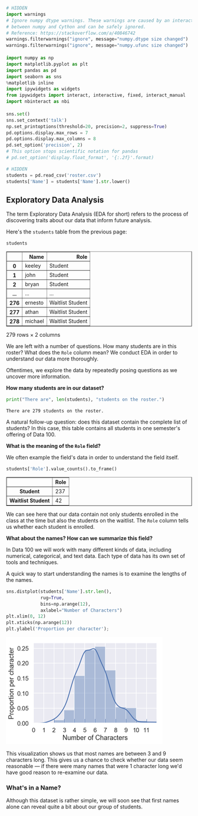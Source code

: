 

```python
# HIDDEN
import warnings
# Ignore numpy dtype warnings. These warnings are caused by an interaction
# between numpy and Cython and can be safely ignored.
# Reference: https://stackoverflow.com/a/40846742
warnings.filterwarnings("ignore", message="numpy.dtype size changed")
warnings.filterwarnings("ignore", message="numpy.ufunc size changed")

import numpy as np
import matplotlib.pyplot as plt
import pandas as pd
import seaborn as sns
%matplotlib inline
import ipywidgets as widgets
from ipywidgets import interact, interactive, fixed, interact_manual
import nbinteract as nbi

sns.set()
sns.set_context('talk')
np.set_printoptions(threshold=20, precision=2, suppress=True)
pd.options.display.max_rows = 7
pd.options.display.max_columns = 8
pd.set_option('precision', 2)
# This option stops scientific notation for pandas
# pd.set_option('display.float_format', '{:.2f}'.format)
```


```python
# HIDDEN
students = pd.read_csv('roster.csv')
students['Name'] = students['Name'].str.lower()
```

## Exploratory Data Analysis

The term Exploratory Data Analysis (EDA for short) refers to the process of discovering traits about our data that inform future analysis.

Here's the `students` table from the previous page:


```python
students
```




<div>
<style scoped>
    .dataframe tbody tr th:only-of-type {
        vertical-align: middle;
    }

    .dataframe tbody tr th {
        vertical-align: top;
    }

    .dataframe thead th {
        text-align: right;
    }
</style>
<table border="1" class="dataframe">
  <thead>
    <tr style="text-align: right;">
      <th></th>
      <th>Name</th>
      <th>Role</th>
    </tr>
  </thead>
  <tbody>
    <tr>
      <th>0</th>
      <td>keeley</td>
      <td>Student</td>
    </tr>
    <tr>
      <th>1</th>
      <td>john</td>
      <td>Student</td>
    </tr>
    <tr>
      <th>2</th>
      <td>bryan</td>
      <td>Student</td>
    </tr>
    <tr>
      <th>...</th>
      <td>...</td>
      <td>...</td>
    </tr>
    <tr>
      <th>276</th>
      <td>ernesto</td>
      <td>Waitlist Student</td>
    </tr>
    <tr>
      <th>277</th>
      <td>athan</td>
      <td>Waitlist Student</td>
    </tr>
    <tr>
      <th>278</th>
      <td>michael</td>
      <td>Waitlist Student</td>
    </tr>
  </tbody>
</table>
<p>279 rows × 2 columns</p>
</div>



We are left with a number of questions. How many students are in this roster? What does the `Role` column mean? We conduct EDA in order to understand our data more thoroughly.

Oftentimes, we explore the data by repeatedly posing questions as we uncover more information.

**How many students are in our dataset?**


```python
print("There are", len(students), "students on the roster.")
```

    There are 279 students on the roster.


A natural follow-up question: does this dataset contain the complete list of students? In this case, this table contains all students in one semester's offering of Data 100.

**What is the meaning of the `Role` field?**

We often example the field's data in order to understand the field itself.


```python
students['Role'].value_counts().to_frame()
```




<div>
<style scoped>
    .dataframe tbody tr th:only-of-type {
        vertical-align: middle;
    }

    .dataframe tbody tr th {
        vertical-align: top;
    }

    .dataframe thead th {
        text-align: right;
    }
</style>
<table border="1" class="dataframe">
  <thead>
    <tr style="text-align: right;">
      <th></th>
      <th>Role</th>
    </tr>
  </thead>
  <tbody>
    <tr>
      <th>Student</th>
      <td>237</td>
    </tr>
    <tr>
      <th>Waitlist Student</th>
      <td>42</td>
    </tr>
  </tbody>
</table>
</div>



We can see here that our data contain not only students enrolled in the class at the time but also the students on the waitlist. The `Role` column tells us whether each student is enrolled.

**What about the names?  How can we summarize this field?**

In Data 100 we will work with many different kinds of data, including numerical, categorical, and text data. Each type of data has its own set of tools and techniques.

A quick way to start understanding the names is to examine the lengths of the names.


```python
sns.distplot(students['Name'].str.len(),
             rug=True,
             bins=np.arange(12),
             axlabel="Number of Characters")
plt.xlim(0, 12)
plt.xticks(np.arange(12))
plt.ylabel('Proportion per character');
```


![png](lifecycle_students_2_files/lifecycle_students_2_10_0.png)


This visualization shows us that most names are between 3 and 9 characters long. This gives us a chance to check whether our data seem reasonable — if there were many names that were 1 character long we'd have good reason to re-examine our data.

### What's in a Name?

Although this dataset is rather simple, we will soon see that first names alone can reveal quite a bit about our group of students.
